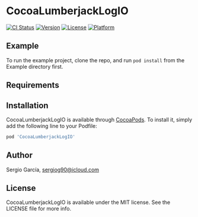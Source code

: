 # CocoaLumberjackLogIO

[![CI Status](https://api.travis-ci.org/sergiog90/CocoaLumberjack-Log.io.svg?style=flat)](https://travis-ci.org/sergiog90/CocoaLumberjack-Log.io)
[![Version](https://img.shields.io/cocoapods/v/CocoaLumberjackLogIO.svg?style=flat)](https://cocoapods.org/pods/CocoaLumberjackLogIO)
[![License](https://img.shields.io/cocoapods/l/CocoaLumberjackLogIO.svg?style=flat)](https://cocoapods.org/pods/CocoaLumberjackLogIO)
[![Platform](https://img.shields.io/cocoapods/p/CocoaLumberjackLogIO.svg?style=flat)](https://cocoapods.org/pods/CocoaLumberjackLogIO)

## Example

To run the example project, clone the repo, and run `pod install` from the Example directory first.

## Requirements

## Installation

CocoaLumberjackLogIO is available through [CocoaPods](https://cocoapods.org). To install
it, simply add the following line to your Podfile:

```ruby
pod 'CocoaLumberjackLogIO'
```

## Author

Sergio García, sergiog90@icloud.com

## License

CocoaLumberjackLogIO is available under the MIT license. See the LICENSE file for more info.

